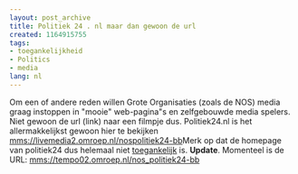 ```yaml
---
layout: post_archive
title: Politiek 24 . nl maar dan gewoon de url
created: 1164915755
tags:
- toegankelijkheid
- Politics
- media
lang: nl
---
```

Om een of andere reden willen Grote Organisaties (zoals de NOS) media graag instoppen in "mooie" web-pagina"s en zelfgebouwde media spelers. Niet gewoon de url (link) naar een filmpje dus. Politiek24.nl is het allermakkelijkst gewoon hier te bekijken [mms://livemedia2.omroep.nl/nospolitiek24-bb](mms://livemedia2.omroep.nl/nospolitiek24-bb)Merk op dat de homepage van politiek24 dus helemaal niet [toegankelijk](http://www.drempelsweg.nl/) is. **Update**. Momenteel is de URL: [mms://tempo02.omroep.nl/nos_politiek24-bb](mms://tempo02.omroep.nl/nos_politiek24-bb)
